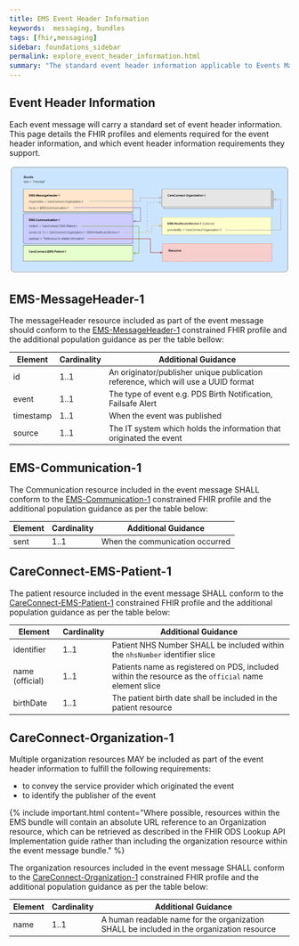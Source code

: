 ```yaml
---
title: EMS Event Header Information
keywords:  messaging, bundles
tags: [fhir,messaging]
sidebar: foundations_sidebar
permalink: explore_event_header_information.html
summary: "The standard event header information applicable to Events Management Service EMS event messages"
---
```


## Event Header Information ##

Each event message will carry a standard set of event header information. This page details the FHIR profiles and elements required for the event header information, and which event header information requirements they support.


![Event Header Resources Img](images\msg_architecture\event_header_information_bundle.png)


## EMS-MessageHeader-1

The messageHeader resource included as part of the event message should conform to the [EMS-MessageHeader-1](https://fhir.nhs.uk/STU3/StructureDefinition/EMS-MessageHeader-1) constrained FHIR profile and the additional population guidance as per the table bellow:

| Element | Cardinality | Additional Guidance |
| --- | --- | --- |
| id | 1..1 | An originator/publisher unique publication reference, which will use a UUID format |
| event | 1..1 | The type of event e.g. PDS Birth Notification, Failsafe Alert |
| timestamp | 1..1 | When the event was published |
| source | 1..1 | The IT system which holds the information that originated the event |


## EMS-Communication-1

The Communication resource included in the event message SHALL conform to the [EMS-Communication-1](https://fhir.nhs.uk/STU3/StructureDefinition/EMS-Communication-1) constrained FHIR profile and the additional population guidance as per the table below:

| Element | Cardinality | Additional Guidance |
| --- | --- | --- |
| sent | 1..1 | When the communication occurred |


## CareConnect-EMS-Patient-1

The patient resource included in the event message SHALL conform to the [CareConnect-EMS-Patient-1](https://fhir.nhs.uk/STU3/StructureDefinition/CareConnect-EMS-Patient-1) constrained FHIR profile and the additional population guidance as per the table below:

| Element | Cardinality | Additional Guidance |
| --- | --- | --- |
| identifier | 1..1 | Patient NHS Number SHALL be included within the `nhsNumber` identifier slice |
| name (official) | 1..1 | Patients name as registered on PDS, included within the resource as the `official` name element slice |
| birthDate | 1..1 | The patient birth date shall be included in the patient resource |


## CareConnect-Organization-1

Multiple organization resources MAY be included as part of the event header information to fulfill the following requirements:

- to convey the service provider which originated the event
- to identify the publisher of the event

{% include important.html content="Where possible, resources within the EMS bundle will contain an absolute URL reference to an Organization resource, which can be retrieved as described in the FHIR ODS Lookup API Implementation guide rather than including the organization resource within the event message bundle." %}

The organization resources included in the event message SHALL conform to the [CareConnect-Organization-1](https://fhir.nhs.uk/STU3/StructureDefinition/CareConnect-Organization-1) constrained FHIR profile and the additional population guidance as per the table below:

| Element | Cardinality | Additional Guidance |
| --- | --- | --- |
| name | 1..1 | A human readable name for the organization SHALL be included in the organization resource |

